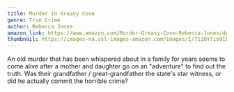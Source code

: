 ```yaml
---
title: Murder in Greasy Cove
genre: True Crime
author: Rebecca Jones
amazon_link: https://www.amazon.com/Murder-Greasy-Cove-Rebecca-Jones/dp/1648951902/ref=tmm_pap_swatch_0?_encoding=UTF8&qid=1643550685&sr=8-1
thumbnail: https://images-na.ssl-images-amazon.com/images/I/711OY7io9IL.jpg
---
```

An old murder that has been whispered about in a family for years seems to come alive after a mother and daughter go on an "adventure" to find out the truth. Was their grandfather / great-grandfather the state's star witness, or did he actually commit the horrible crime?